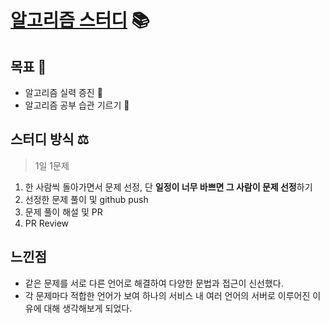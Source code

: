 # [알고리즘 스터디](https://github.com/ark-of-noah/algorithm) 📚

## 목표 🎯

- 알고리즘 실력 증진 💪
- 알고리즘 공부 습관 기르기 🌱 

## 스터디 방식 ⚖️

> 1일 1문제

1. 한 사람씩 돌아가면서 문제 선정, 단 **일정이 너무 바쁘면 그 사람이 문제 선정**하기
2. 선정한 문제 풀이 및 github push
3. 문제 풀이 해설 및 PR
4. PR Review

## 느낀점

- 같은 문제를 서로 다른 언어로 해결하여 다양한 문법과 접근이 신선했다.
- 각 문제마다 적합한 언어가 보여 하나의 서비스 내 여러 언어의 서버로 이루어진 이유에 대해 생각해보게 되었다.